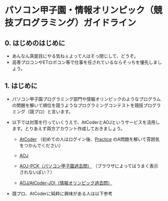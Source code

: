 # パソコン甲子園・情報オリンピック（競技プログラミング）ガイドライン



## 0. はじめのはじめに

- あんなん真面目にやる気ねぇよって人はそっ閉じして、どうぞ。
- 高専プロコンやETロボコン等で仕事を任されているならそっちを優先しましょう。



## 1. はじめに

- パソコン甲子園プログラミング部門や情報オリンピックのようなプログラムの問題を解いて順位を競うようなプログラミングコンテストを競技プログラミング（競プロ）と言います。

- 以下では対策を行っていくうえで、AtCoderとAOJというサービスを活用します。とりあえず両方アカウント作成しておきましょう。

  

  - [AtCoder](https://atcoder.jp/) （初めての人はログイン後、[Practice](https://atcoder.jp/contests/practice) のA問題を解いて雰囲気をつかんでください）

  - [AOJ](http://judge.u-aizu.ac.jp/onlinejudge/) 

  - [AOJ-PCK（パソコン甲子園過去問）](http://aoj-pck.vsw.jp/) （ブラウザによってはうまく表示されないぽい？）

  - [AOJ/AtCoder-JOI（情報オリンピック過去問）](https://joi.goodbaton.com/) 

    

- 競プロ、AtCoderに純粋に興味がある人は以下参考